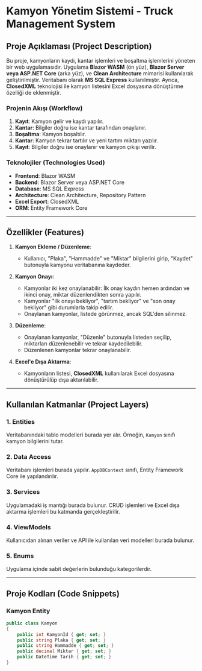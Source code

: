 # Kamyon Yönetim Sistemi - Truck Management System

## Proje Açıklaması (Project Description)

Bu proje, kamyonların kaydı, kantar işlemleri ve boşaltma işlemlerini yöneten bir web uygulamasıdır. Uygulama **Blazor WASM** (ön yüz), **Blazor Server veya ASP.NET Core** (arka yüz), ve **Clean Architecture** mimarisi kullanılarak geliştirilmiştir. Veritabanı olarak **MS SQL Express** kullanılmıştır. Ayrıca, **ClosedXML** teknolojisi ile kamyon listesini Excel dosyasına dönüştürme özelliği de eklenmiştir.

### Projenin Akışı (Workflow)
1. **Kayıt**: Kamyon gelir ve kaydı yapılır.
2. **Kantar**: Bilgiler doğru ise kantar tarafından onaylanır.
3. **Boşaltma**: Kamyon boşaltılır.
4. **Kantar**: Kamyon tekrar tartılır ve yeni tartım miktarı yazılır.
5. **Kayıt**: Bilgiler doğru ise onaylanır ve kamyon çıkışı verilir.

### Teknolojiler (Technologies Used)
- **Frontend**: Blazor WASM
- **Backend**: Blazor Server veya ASP.NET Core
- **Database**: MS SQL Express
- **Architecture**: Clean Architecture, Repository Pattern
- **Excel Export**: ClosedXML
- **ORM**: Entity Framework Core

---

## Özellikler (Features)

1. **Kamyon Ekleme / Düzenleme**: 
   - Kullanıcı, "Plaka", "Hammadde" ve "Miktar" bilgilerini girip, "Kaydet" butonuyla kamyonu veritabanına kaydeder.
   
2. **Kamyon Onayı**:
   - Kamyonlar iki kez onaylanabilir: İlk onay kaydın hemen ardından ve ikinci onay, miktar düzenlendikten sonra yapılır.
   - Kamyonlar "ilk onayı bekliyor", "tartım bekliyor" ve "son onay bekliyor" gibi durumlarla takip edilir.
   - Onaylanan kamyonlar, listede görünmez, ancak SQL'den silinmez.

3. **Düzenleme**:
   - Onaylanan kamyonlar, "Düzenle" butonuyla listeden seçilip, miktarları düzenlenebilir ve tekrar kaydedilebilir.
   - Düzenlenen kamyonlar tekrar onaylanabilir.

4. **Excel'e Dışa Aktarma**:
   - Kamyonların listesi, **ClosedXML** kullanılarak Excel dosyasına dönüştürülüp dışa aktarılabilir.

---

## Kullanılan Katmanlar (Project Layers)

### 1. **Entities** 
Veritabanındaki tablo modelleri burada yer alır. Örneğin, `Kamyon` sınıfı kamyon bilgilerini tutar.

### 2. **Data Access** 
Veritabanı işlemleri burada yapılır. `AppDBContext` sınıfı, Entity Framework Core ile yapılandırılır.

### 3. **Services**
Uygulamadaki iş mantığı burada bulunur. CRUD işlemleri ve Excel dışa aktarma işlemleri bu katmanda gerçekleştirilir.

### 4. **ViewModels**
Kullanıcıdan alınan veriler ve API ile kullanılan veri modelleri burada bulunur.

### 5. **Enums**
Uygulama içinde sabit değerlerin bulunduğu kategorilerdir.

---

## Proje Kodları (Code Snippets)

### Kamyon Entity
```csharp
public class Kamyon
{
    public int KamyonId { get; set; }
    public string Plaka { get; set; }
    public string Hammadde { get; set; }
    public decimal Miktar { get; set; }
    public DateTime Tarih { get; set; }
}
